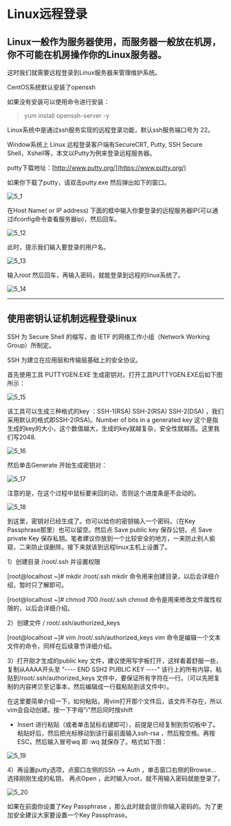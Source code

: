 # Linux远程登录

## Linux一般作为服务器使用，而服务器一般放在机房，你不可能在机房操作你的Linux服务器。

 这时我们就需要远程登录到Linux服务器来管理维护系统。

CentOS系统默认安装了openssh

如果没有安装可以使用命令进行安装：

> yum install openssh-server -y

 Linux系统中是通过ssh服务实现的远程登录功能，默认ssh服务端口号为 22。

 Window系统上 Linux 远程登录客户端有SecureCRT, Putty, SSH Secure Shell，Xshell等，本文以Putty为例来登录远程服务器。

 putty下载地址：[http://www.putty.org/](https://www.putty.org/)

 如果你下载了putty，请双击putty.exe 然后弹出如下的窗口。

 ![5_1](https://atts.w3cschool.cn/attachments/uploads/2014/06/5_1.png)

 在Host Name( or IP address) 下面的框中输入你要登录的远程服务器IP(可以通过ifconfig命令查看服务器ip)，然后回车。

 ![5_12](https://atts.w3cschool.cn/attachments/uploads/2014/06/5_12.png)

 此时，提示我们输入要登录的用户名。

 ![5_13](https://atts.w3cschool.cn/attachments/uploads/2014/06/5_13.png)

 输入root 然后回车，再输入密码，就能登录到远程的linux系统了。

 ![5_14](https://atts.w3cschool.cn/attachments/uploads/2014/06/5_14.png)

 ---

 ## 使用密钥认证机制远程登录linux

 SSH 为 Secure Shell 的缩写，由 IETF 的网络工作小组（Network Working Group）所制定。

 SSH 为建立在应用层和传输层基础上的安全协议。 

 首先使用工具 PUTTYGEN.EXE 生成密钥对。打开工具PUTTYGEN.EXE后如下图所示：

 ![5_15](https://atts.w3cschool.cn/attachments/uploads/2014/06/5_15.png)

 该工具可以生成三种格式的key ：SSH-1(RSA)
 SSH-2(RSA) SSH-2(DSA) ，我们采用默认的格式即SSH-2(RSA)。Number of bits in a 
generated key 这个是指生成的key的大小，这个数值越大，生成的key就越复杂，安全性就越高。这里我们写2048.

 ![5_16](https://atts.w3cschool.cn/attachments/uploads/2014/06/5_16.png)

 然后单击Generate 开始生成密钥对：

 ![5_17](https://atts.w3cschool.cn/attachments/uploads/2014/06/5_17.png)

 注意的是，在这个过程中鼠标要来回的动，否则这个进度条是不会动的。

 ![5_18](https://atts.w3cschool.cn/attachments/uploads/2014/06/5_18.png)

 到这里，密钥对已经生成了。你可以给你的密钥输入一个密码，（在Key
 Passphrase那里）也可以留空。然后点 Save public key 保存公钥，点 Save private 
Key 保存私钥。笔者建议你放到一个比较安全的地方，一来防止别人偷窥，二来防止误删除。接下来就该到远程linux主机上设置了。

 1）创建目录 /root/.ssh 并设置权限

 [root@localhost ~]# mkdir /root/.ssh mkdir 命令用来创建目录，以后会详细介绍，暂时只了解即可。

 [root@localhost ~]# chmod 700 /root/.ssh chmod 命令是用来修改文件属性权限的，以后会详细介绍。

 2）创建文件 / root/.ssh/authorized_keys

 [root@localhost ~]# vim /root/.ssh/authorized_keys vim 命令是编辑一个文本文件的命令，同样在后续章节详细介绍。

 3）打开刚才生成的public
 key 文件，建议使用写字板打开，这样看着舒服一些，复制从AAAA开头至 "---- END SSH2 PUBLIC KEY 
----" 该行上的所有内容，粘贴到/root/.ssh/authorized_keys 文件中，要保证所有字符在一行。（可以先把复制的内容拷贝至记事本，然后编辑成一行载粘贴到该文件中）。

 在这里要简单介绍一下，如何粘贴，用vim打开那个文件后，该文件不存在，所以vim会自动创建。按一下字母"i"然后同时按shift
 + Insert 进行粘贴（或者单击鼠标右键即可），前提是已经复制到剪切板中了。粘贴好后，然后把光标移动到该行最前面输入ssh-rsa 
，然后按空格。再按ESC，然后输入冒号wq 即 :wq 就保存了。格式如下图：

 ![5_19](https://atts.w3cschool.cn/attachments/uploads/2014/06/5_19.png)

 4）再设置putty选项，点窗口左侧的SSh –> Auth ，单击窗口右侧的Browse… 选择刚刚生成的私钥， 再点Open ，此时输入root，就不用输入密码就能登录了。

 ![5_20](https://atts.w3cschool.cn/attachments/uploads/2014/06/5_20.png)

 如果在前面你设置了Key Passphrase ，那么此时就会提示你输入密码的。为了更加安全建议大家要设置一个Key Passphrase。


